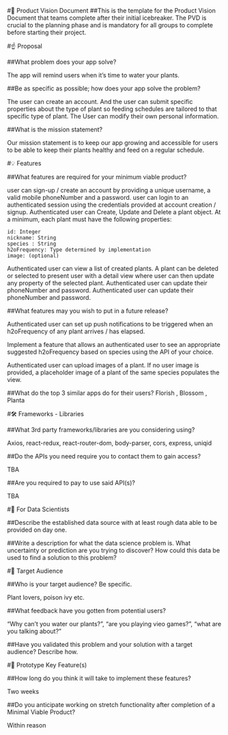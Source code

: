 #👀 Product Vision Document
##This is the template for the Product Vision Document that teams complete 
after their initial icebreaker. The PVD is crucial to the planning phase and is mandatory for all groups to complete before starting their project.

#☝️ Proposal

##What problem does your app solve?

The app will remind users when it’s time to water your plants.

##Be as specific as possible; how does your app solve the problem?

The user can create an account. And the user can submit specific properties about the type of plant so feeding schedules are tailored to that specific type of plant. The User can modify their own personal information.

##What is the mission statement?

Our mission statement is to keep our app growing and accessible for users to be able to keep their plants healthy and feed on a regular schedule.

#💡 Features

##What features are required for your minimum viable product?

user can sign-up / create an account by providing a unique username, a valid mobile phoneNumber and a password.
user can login to an authenticated session using the credentials provided at account creation / signup.
Authenticated user can Create, Update and Delete a plant object. At a minimum, each plant must have the following properties:
```
id: Integer
nickname: String
species : String
h2oFrequency: Type determined by implementation
image: (optional)
```
Authenticated user can view a list of created plants. A plant can be 
deleted or selected to present user with a detail view where user can then update any property of the selected plant.
Authenticated user can update their phoneNumber and password.
Authenticated user can update their phoneNumber and password.

##What features may you wish to put in a future release?

Authenticated user can set up push notifications to be triggered when an h2oFrequency of any plant arrives / has elapsed.


Implement a feature that allows an authenticated user to see an appropriate suggested h2oFrequency based on species using the API of your choice.


Authenticated user can upload images of a plant. If no user image is provided, a placeholder image of a plant of the same species populates the view.



##What do the top 3 similar apps do for their users?
Florish , Blossom , Planta

#🛠 Frameworks - Libraries

##What 3rd party frameworks/libraries are you considering using?

Axios, react-redux, react-router-dom, body-parser, cors, express, uniqid

##Do the APIs you need require you to contact them to gain access?

TBA    

##Are you required to pay to use said API(s)?

TBA

#🧮 For Data Scientists

##Describe the established data source with at least rough data able to be provided on day one.

##Write a description for what the data science problem is. What uncertainty or prediction are you trying to discover? How could this data be used to find a solution to this problem?

#🎯 Target Audience

##Who is your target audience? Be specific.

Plant lovers, poison ivy etc.

##What feedback have you gotten from potential users?

“Why can’t you water our plants?”,
“are you playing vieo games?”,
“what are you talking about?”

##Have you validated this problem and your solution with a target audience? 
Describe how.



#🔑 Prototype Key Feature(s)

##How long do you think it will take to implement these features?

Two weeks

##Do you anticipate working on stretch functionality after completion of a Minimal Viable Product?

Within reason
